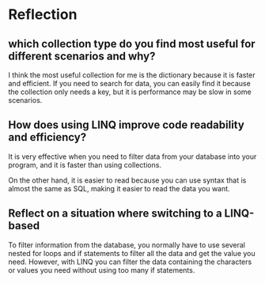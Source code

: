 # Reflection

## which collection type do you find most useful for different scenarios and why?

I think the most useful collection for me is the dictionary because it is faster
and efficient. If you need to search for data, you can easily find it because
the collection only needs a key, but it is performance may be slow in some
scenarios.

## How does using LINQ improve code readability and efficiency?

It is very effective when you need to filter data from your database into your
program, and it is faster than using collections.

On the other hand, it is easier to read because you can use syntax that is
almost the same as SQL, making it easier to read the data you want.

## Reflect on a situation where switching to a LINQ-based

To filter information from the database, you normally have to use several nested
for loops and if statements to filter all the data and get the value you need.
However, with LINQ you can filter the data containing the characters or values
you need without using too many if statements.
